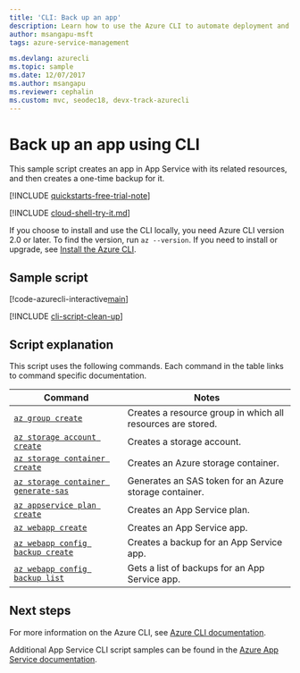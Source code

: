 ```yaml
---
title: 'CLI: Back up an app'
description: Learn how to use the Azure CLI to automate deployment and management of your App Service app. This sample shows how to back up an app.
author: msangapu-msft
tags: azure-service-management

ms.devlang: azurecli
ms.topic: sample
ms.date: 12/07/2017
ms.author: msangapu
ms.reviewer: cephalin
ms.custom: mvc, seodec18, devx-track-azurecli
---
```


# Back up an app using CLI

This sample script creates an app in App Service with its related resources, and then creates a one-time backup for it. 

[!INCLUDE [quickstarts-free-trial-note](../../../includes/quickstarts-free-trial-note.md)]

[!INCLUDE [cloud-shell-try-it.md](../../../includes/cloud-shell-try-it.md)]

If you choose to install and use the CLI locally, you need Azure CLI version 2.0 or later. To find the version, run `az --version`. If you need to install or upgrade, see [Install the Azure CLI]( /cli/azure/install-azure-cli).

## Sample script

[!code-azurecli-interactive[main](../../../cli_scripts/app-service/backup-onetime/backup-onetime.sh?highlight=3-7 "Back up an app")]

[!INCLUDE [cli-script-clean-up](../../../includes/cli-script-clean-up.md)]

## Script explanation

This script uses the following commands. Each command in the table links to command specific documentation.

| Command | Notes |
|---|---|
| [`az group create`](/cli/azure/group#az-group-create) | Creates a resource group in which all resources are stored. |
| [`az storage account create`](/cli/azure/storage/account#az-storage-account-create) | Creates a storage account. |
| [`az storage container create`](/cli/azure/storage/container#az-storage-container-create) | Creates an Azure storage container. |
| [`az storage container generate-sas`](/cli/azure/storage/container#az-storage-container-generate-sas) | Generates an SAS token for an Azure storage container.  |
| [`az appservice plan create`](/cli/azure/appservice/plan#az-appservice-plan-create) | Creates an App Service plan. |
| [`az webapp create`](/cli/azure/webapp#az-webapp-create) | Creates an App Service app. |
| [`az webapp config backup create`](/cli/azure/webapp/config/backup#az-webapp-config-backup-create) | Creates a backup for an App Service app. |
| [`az webapp config backup list`](/cli/azure/webapp/config/backup#az-webapp-config-backup-list) | Gets a list of backups for an App Service app. |

## Next steps

For more information on the Azure CLI, see [Azure CLI documentation](/cli/azure).

Additional App Service CLI script samples can be found in the [Azure App Service documentation](../samples-cli.md).
